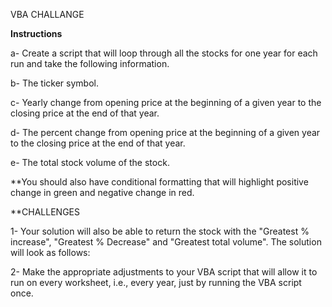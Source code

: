 VBA CHALLANGE

**Instructions**


a- Create a script that will loop through all the stocks for one year for each run and take the following information.


b- The ticker symbol.


c- Yearly change from opening price at the beginning of a given year to the closing price at the end of that year.


d- The percent change from opening price at the beginning of a given year to the closing price at the end of that year.


e- The total stock volume of the stock.




**You should also have conditional formatting that will highlight positive change in green and negative change in red.



**CHALLENGES

1- Your solution will also be able to return the stock with the "Greatest % increase", "Greatest % Decrease" and "Greatest total volume". The solution will look as follows:



2- Make the appropriate adjustments to your VBA script that will allow it to run on every worksheet, i.e., every year, just by running the VBA script once.
